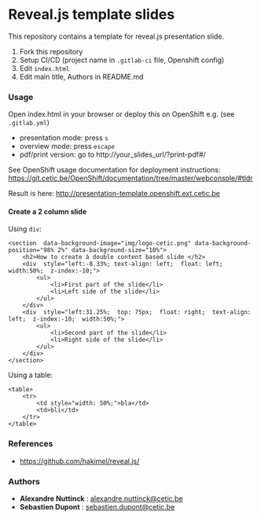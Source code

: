 # Reveal.js template slides

This repository contains a template for reveal.js presentation slide.

1. Fork this repository
2. Setup CI/CD (project name in `.gitlab-ci` file, Openshift config)
3. Edit `index.html`
4. Edit main title, Authors in README.md

### Usage

Open index.html in your browser or deploy this on OpenShift e.g. (see `.gitlab.yml`)

* presentation mode: press `s`
* overview mode: press `escape`
* pdf/print version: go to http://your_slides_url/?print-pdf#/

See OpenShift usage documentation for deployment instructions: https://git.cetic.be/OpenShift/documentation/tree/master/webconsole/#tldr

Result is here: http://presentation-template.openshift.ext.cetic.be

#### Create a 2 column slide

Using `div`:

```
<section  data-background-image="img/logo-cetic.png" data-background-position="98% 2%" data-background-size="10%">
	<h2>How to create à double content based slide </h2>
	<div  style="left:-8.33%; text-align: left;  float: left;  width:50%;  z-index:-10;">
		<ul>
			<li>First part of the slide</li>
			<li>Left side of the slide</li>
		</ul>
	</div>
	<div  style="left:31.25%;  top: 75px;  float: right;  text-align: left;  z-index:-10;  width:50%;">
		<ul>
			<li>Second part of the slide</li>
			<li>Right side of the slide</li>
		</ul>
	</div>
</section>
```

Using a table:

```
<table>
	<tr>
		<td style="width: 50%;">bla</td>
		<td>bli</td>
	</tr>
</table>
```

### References

* https://github.com/hakimel/reveal.js/

### Authors

* **Alexandre Nuttinck** : alexandre.nuttinck@cetic.be
* **Sebastien Dupont** : sebastien.dupont@cetic.be
